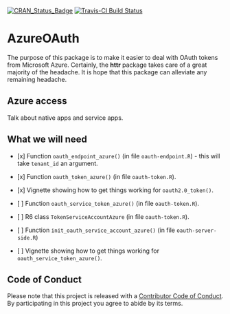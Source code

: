 
<!-- README.md is generated from README.Rmd. Please edit that file -->
[![CRAN\_Status\_Badge](http://www.r-pkg.org/badges/version/AzureOAuth)](https://cran.r-project.org/package=AzureOAuth) [![Travis-CI Build Status](https://travis-ci.org/ijlyttle/AzureOAuth.svg?branch=master)](https://travis-ci.org/ijlyttle/AzureOAuth)

AzureOAuth
==========

The purpose of this package is to make it easier to deal with OAuth tokens from Microsoft Azure. Certainly, the **httr** package takes care of a great majority of the headache. It is hope that this package can alleviate any remaining headache.

Azure access
------------

Talk about native apps and service apps.

What we will need
-----------------

-   \[x\] Function `oauth_endpoint_azure()` (in file `oauth-endpoint.R`) - this will take `tenant_id` an argument.

-   \[x\] Function `oauth_token_azure()` (in file `oauth-token.R`).

-   \[x\] Vignette showing how to get things working for `oauth2.0_token()`.

-   \[ \] Function `oauth_service_token_azure()` (in file `oauth-token.R`).

-   \[ \] R6 class `TokenServiceAccountAzure` (in file `oauth-token.R`).

-   \[ \] Function `init_oauth_service_account_azure()` (in file `oauth-server-side.R`)

-   \[ \] Vignette showing how to get things working for `oauth_service_token_azure()`.

Code of Conduct
---------------

Please note that this project is released with a [Contributor Code of Conduct](CONDUCT.md). By participating in this project you agree to abide by its terms.
